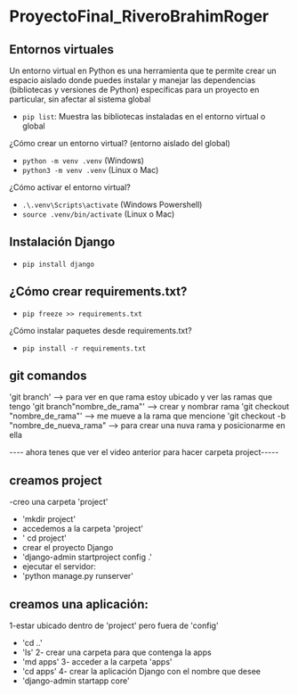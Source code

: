 # ProyectoFinal_RiveroBrahimRoger

## Entornos virtuales

Un entorno virtual en Python es una herramienta 
que te permite crear un espacio aislado donde puedes instalar 
y manejar las dependencias (bibliotecas y versiones de Python) 
específicas para un proyecto en particular, sin afectar al sistema global

- `pip list`: Muestra las bibliotecas instaladas en el entorno virtual o global

¿Cómo crear un entorno virtual? (entorno aislado del global)

- `python -m venv .venv` (Windows)
- `python3 -m venv .venv` (Linux o Mac)

¿Cómo activar el entorno virtual?
- `.\.venv\Scripts\activate`  (Windows Powershell)
- `source .venv/bin/activate` (Linux o Mac)

## Instalación Django

- `pip install django`

## ¿Cómo crear requirements.txt?
- `pip freeze >> requirements.txt
`

¿Cómo instalar paquetes desde requirements.txt?
- `pip install -r requirements.txt`

## git comandos
'git branch' --> para ver en que rama estoy ubicado y ver las ramas que tengo
'git branch"nombre_de_rama"' --> crear y nombrar rama
'git checkout "nombre_de_rama"' --> me mueve a la rama que mencione
'git checkout -b "nombre_de_nueva_rama" --> para crear una nuva rama y posicionarme en ella 

---- ahora tenes que ver el video anterior para hacer carpeta project-----

## creamos project

-creo una carpeta 'project'
- 'mkdir project'
-  accedemos a la carpeta 'project'
- ' cd project'
- crear el proyecto Django
- 'django-admin startproject config .'
- ejecutar el servidor:
- 'python manage.py runserver'

## creamos una aplicación:
1-estar ubicado dentro de 'project' pero fuera de 'config'
- 'cd ..'
- 'ls'
2- crear una carpeta para que contenga la apps
- 'md apps'
3- acceder a la carpeta 'apps'
- 'cd apps'
4- crear la aplicación Django con el nombre que desee
- 'django-admin startapp core'



